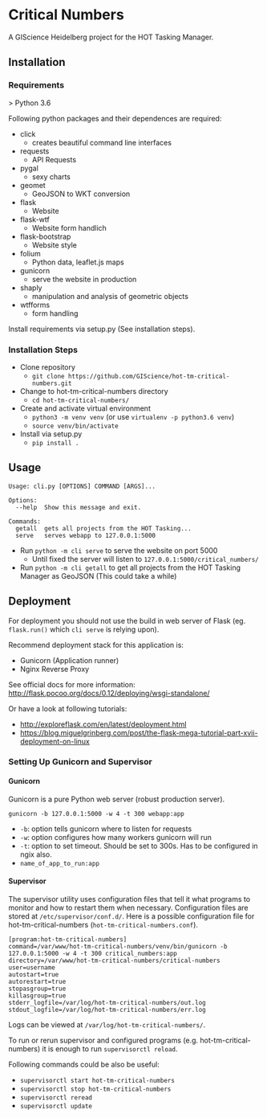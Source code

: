 # Critical Numbers

A GIScience Heidelberg project for the HOT Tasking Manager.


## Installation

### Requirements

\> Python 3.6

Following python packages and their dependences are required:
- click
    - creates beautiful command line interfaces
- requests
    - API Requests
- pygal
    - sexy charts
- geomet
    - GeoJSON to WKT conversion
- flask
    - Website
- flask-wtf
    - Website form handlich
- flask-bootstrap
    - Website style
- folium
    - Python data, leaflet.js maps
- gunicorn
    - serve the website in production
- shaply
    - manipulation and analysis of geometric objects
- wtfforms
    - form handling

Install requirements via setup.py (See installation steps).


### Installation Steps

- Clone repository
    - `git clone https://github.com/GIScience/hot-tm-critical-numbers.git`
- Change to hot-tm-critical-numbers directory
    - `cd hot-tm-critical-numbers/`
- Create and activate virtual environment
    - `python3 -m venv venv` (or use `virtualenv -p python3.6 venv`)
    - `source venv/bin/activate`
- Install via setup.py
    - `pip install .`


## Usage

```shell
Usage: cli.py [OPTIONS] COMMAND [ARGS]...

Options:
  --help  Show this message and exit.

Commands:
  getall  gets all projects from the HOT Tasking...
  serve   serves webapp to 127.0.0.1:5000
```

- Run `python -m cli serve` to serve the website on port 5000
    - Until fixed the server will listen to `127.0.0.1:5000/critical_numbers/`
- Run `python -m cli getall` to get all projects from the HOT Tasking Manager as GeoJSON (This could take a while)


## Deployment

For deployment you should not use the build in web server of Flask (eg. `flask.run()` which `cli serve` is relying upon).

Recommend deployment stack for this application is:
- Gunicorn (Application runner)
- Nginx Reverse Proxy

See official docs for more information: http://flask.pocoo.org/docs/0.12/deploying/wsgi-standalone/

Or have a look at following tutorials: 
- http://exploreflask.com/en/latest/deployment.html
- https://blog.miguelgrinberg.com/post/the-flask-mega-tutorial-part-xvii-deployment-on-linux


### Setting Up Gunicorn and Supervisor

#### Gunicorn

Gunicorn is a pure Python web server (robust production server).

`gunicorn -b 127.0.0.1:5000 -w 4 -t 300 webapp:app`

- `-b`: option tells gunicorn where to listen for requests
- `-w`: option configures how many workers gunicorn will run
- `-t`: option to set timeout. Should be set to 300s. Has to be configured in ngix also.
- `name_of_app_to_run:app`


#### Supervisor

The supervisor utility uses configuration files that tell it what programs to monitor and how to restart them when necessary. Configuration files are stored at `/etc/supervisor/conf.d/`.
Here is a possible configuration file for hot-tm-critical-numbers (`hot-tm-critical-numbers.conf`).

```
[program:hot-tm-critical-numbers]
command=/var/www/hot-tm-critical-numbers/venv/bin/gunicorn -b 127.0.0.1:5000 -w 4 -t 300 critical_numbers:app
directory=/var/www/hot-tm-critical-numbers/critical-numbers
user=username
autostart=true
autorestart=true
stopasgroup=true
killasgroup=true
stderr_logfile=/var/log/hot-tm-critical-numbers/out.log
stdout_logfile=/var/log/hot-tm-critical-numbers/err.log
```

Logs can be viewed at `/var/log/hot-tm-critical-numbers/`.

To run or rerun supervisor and configured programs (e.g. hot-tm-critical-numbers) it is enough to run `supervisorctl reload`.

Following commands could be also be useful:
- `supervisorctl start hot-tm-critical-numbers`
- `supervisorctl stop hot-tm-critical-numbers`
- `supervisorctl reread`
- `supervisorctl update`
